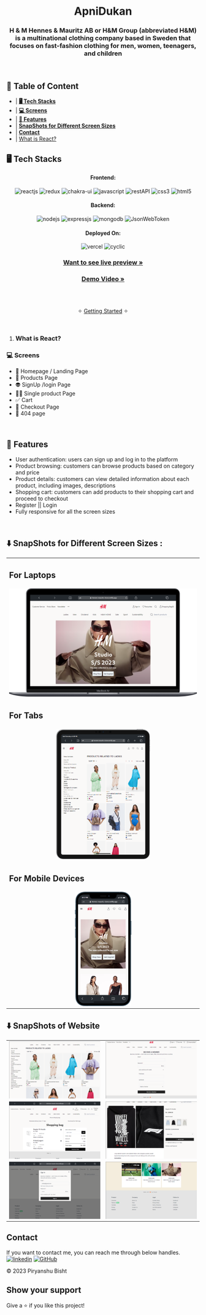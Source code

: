 <h1 align="center">ApniDukan</h1>

<h3 align="center">H & M Hennes & Mauritz AB or H&M Group (abbreviated H&M) is a multinational clothing company based in Sweden that focuses on fast-fashion clothing for men, women, teenagers, and children</h3>

<br />

## 📃 Table of Content

- | **[🖥️ Tech Stacks ](#🖥️-tech-stacks)**
- | **[💻 Screens ](#💻-screens)**
- | **[🚀 Features ](#🚀-features)**
- | **[SnapShots for Different Screen Sizes ](#snapshots-for-different-screen-sizes)**
- | **[Contact ](#contact)**
- | [What is React?](#what-is-react) 

## 🖥️ Tech Stacks

<h4 align="center">Frontend:</h4>

<p align="center">
  <img src="https://img.shields.io/badge/React-20232A?style=for-the-badge&logo=react&logoColor=61DAFB" alt="reactjs" />
  <img src="https://img.shields.io/badge/Redux-593D88?style=for-the-badge&logo=redux&logoColor=white" alt="redux" />
  <img src="https://img.shields.io/badge/Chakra%20UI-3bc7bd?style=for-the-badge&logo=chakraui&logoColor=white" alt="chakra-ui" />
  <img src="https://img.shields.io/badge/JavaScript-323330?style=for-the-badge&logo=javascript&logoColor=F7DF1E" alt="javascript" />
  <img src="https://img.shields.io/badge/Rest_API-02303A?style=for-the-badge&logo=react-router&logoColor=white" alt="restAPI" />
  <img src="https://img.shields.io/badge/CSS3-1572B6?style=for-the-badge&logo=css3&logoColor=white" alt="css3" />
  <img src="https://img.shields.io/badge/HTML5-E34F26?style=for-the-badge&logo=html5&logoColor=white" alt="html5" />
</p>

<h4 align="center">Backend:</h4>

<p align="center">
 <img src="https://img.shields.io/badge/Node.js-339933?style=for-the-badge&logo=nodedotjs&logoColor=white" alt="nodejs" />
  <img src="https://img.shields.io/badge/Express.js-000000?style=for-the-badge&logo=express&logoColor=white" alt="expressjs" />
  <img src="https://img.shields.io/badge/MongoDB-4EA94B?style=for-the-badge&logo=mongodb&logoColor=white" alt="mongodb" />
  <img src="https://img.shields.io/badge/JWT-000000?style=for-the-badge&logo=JSON%20web%20tokens&logoColor=white" alt="JsonWebToken" />
</p>

<h4 align="center">Deployed On:</h4>

<p align="center">
  <img src="https://img.shields.io/badge/Netlify-00C7B7?style=for-the-badge&logo=netlify&logoColor=white" alt="vercel" />
  <img src="https://img.shields.io/badge/Cyclic-430098?style=for-the-badge&logo=cyclic&logoColor=white" alt="cyclic" />
</p>

<h3 align="center"><a href="https://hennes-mauritz-clone.netlify.app/"><strong>Want to see live preview »</strong></a></h3>

<h3 align="center"><a href=""><strong>Demo Video »</strong></a></h3>

<br />

<p align="center">
  <br />&#10023;
  <a href="#The-Little-AI">Getting Started</a> &#10023; 
</p>
<br />


1.  ### What is React?
### 💻 Screens

- 🏡 Homepage / Landing Page
- 🍎 Products Page
- 👽 SignUp /login Page
- 👨🏽 Single product Page
- ✅ Cart
- 🚀 Checkout Page
- 🌋 404 page

<br />

## 🚀 Features

- User authentication: users can sign up and log in to the platform
- Product browsing: customers can browse products based on category and price
- Product details: customers can view detailed information about each product, including images, descriptions
- Shopping cart: customers can add products to their shopping cart and proceed to checkout
- Register || Login
- Fully responsive for all the screen sizes

<br />

## ⬇️ SnapShots for Different Screen Sizes :

<table>
  <tr>
    <td>
        <h2>For Laptops</h2>
    </td>
  </tr>
  <tr>
    <td  align="center" ><img src="./ReadmeAssets/laptop.png"  alt="laptops-screen" /></td> 
  </tr>

  <tr>
    <td>
        <h2>For Tabs</h2>
    </td>
  </tr>
  <tr>
    <td  align="center"><img src="./ReadmeAssets/tab.png" width='50%'  alt="tabs-screen" /></td>
  </tr>

  <tr>
    <td>
        <h2>For Mobile Devices</h2>
    </td>
  </tr>
  <tr>
    <td  align="center"><img src="./ReadmeAssets/mobile.png"  width='30%'alt="mobile-screen" /></td>
  </tr>

  </table>

## ⬇️ SnapShots of Website

<table>
  <tr>
    <td  align="center"><img src="./ReadmeAssets/product.png"  alt="mobile-screen" /></td>
    <td  align="center"><img src="./ReadmeAssets/signup.png"  alt="mobile-screen" /></td>
  </tr>
  <tr>
    <td  align="center"><img src="./ReadmeAssets/cart.png" alt="mobile-screen" /></td>
    <td  align="center"><img src="./ReadmeAssets/singleproduct.png"  alt="mobile-screen" /></td>
  </tr>
  <tr>
    <td  align="center"><img src="./ReadmeAssets/login.png"  alt="mobile-screen" /></td>
    <td  align="center"><img src="./ReadmeAssets/footer.png"  alt="mobile-screen" /></td>
  </tr>
</table>

## Contact

If you want to contact me, you can reach me through below handles. <br />
[![linkedin](https://img.shields.io/badge/Piryanshu_Bisht-0077B5?style=for-the-badge&logo=linkedin&logoColor=white)](https://www.linkedin.com/in/piryanshu-bisht-ba1a22231/)
[![GitHub](https://img.shields.io/badge/Piryanshu_Bisht-20232A?style=for-the-badge&logo=Github&logoColor=white)](https://github.com/Piryanshu88)

© 2023 Piryanshu Bisht

## Show your support

Give a ⭐️ if you like this project!
